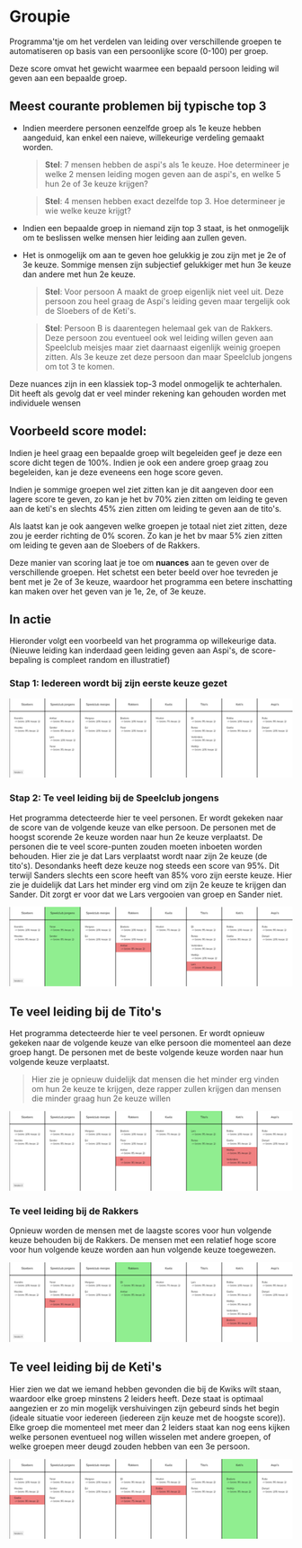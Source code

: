 # Groupie

Programma'tje om het verdelen van leiding over verschillende groepen te automatiseren op basis van een persoonlijke score (0-100) per groep.

Deze score omvat het gewicht waarmee een bepaald persoon leiding wil geven aan een bepaalde groep.

## Meest courante problemen bij typische top 3

- Indien meerdere personen eenzelfde groep als 1e keuze hebben aangeduid, kan enkel een naieve, willekeurige verdeling gemaakt worden.

  > **Stel**: 7 mensen hebben de aspi's als 1e keuze. Hoe determineer je welke 2 mensen leiding mogen geven aan de aspi's, en welke 5 hun 2e of 3e keuze krijgen?

  > **Stel**: 4 mensen hebben exact dezelfde top 3. Hoe determineer je wie welke keuze krijgt?

- Indien een bepaalde groep in niemand zijn top 3 staat, is het onmogelijk om te beslissen welke mensen hier leiding aan zullen geven.

- Het is onmogelijk om aan te geven hoe gelukkig je zou zijn met je 2e of 3e keuze. Sommige mensen zijn subjectief gelukkiger met hun 3e keuze dan andere met hun 2e keuze.

  > **Stel**: Voor persoon A maakt de groep eigenlijk niet veel uit. Deze persoon zou heel graag de Aspi's leiding geven maar tergelijk ook de Sloebers of de Keti's.

  > **Stel**: Persoon B is daarentegen helemaal gek van de Rakkers. Deze persoon zou eventueel ook wel leiding willen geven aan Speelclub meisjes maar ziet daarnaast eigenlijk weinig groepen zitten. Als 3e keuze zet deze persoon dan maar Speelclub jongens om tot 3 te komen.

Deze nuances zijn in een klassiek top-3 model onmogelijk te achterhalen. Dit heeft als gevolg dat er veel minder rekening kan gehouden worden met individuele wensen

## Voorbeeld score model:

Indien je heel graag een bepaalde groep wilt begeleiden geef je deze een score dicht tegen de 100%. Indien je ook een andere groep graag zou begeleiden, kan je deze eveneens een hoge score geven.

Indien je sommige groepen wel ziet zitten kan je dit aangeven door een lagere score te geven, zo kan je het bv 70% zien zitten om leiding te geven aan de keti's en slechts 45% zien zitten om leiding te geven aan de tito's.

Als laatst kan je ook aangeven welke groepen je totaal niet ziet zitten, deze zou je eerder richting de 0% scoren. Zo kan je het bv maar 5% zien zitten om leiding te geven aan de Sloebers of de Rakkers.

Deze manier van scoring laat je toe om **nuances** aan te geven over de verschillende groepen. Het schetst een beter beeld over hoe tevreden je bent met je 2e of 3e keuze, waardoor het programma een betere inschatting kan maken over het geven van je 1e, 2e, of 3e keuze.

## In actie

Hieronder volgt een voorbeeld van het programma op willekeurige data. (Nieuwe leiding kan inderdaad geen leiding geven aan Aspi's, de score-bepaling is compleet random en illustratief)

### Stap 1: Iedereen wordt bij zijn eerste keuze gezet

![Iteratie 1](./example/Iteratie_1.png)

### Stap 2: Te veel leiding bij de Speelclub jongens

Het programma detecteerde hier te veel personen. Er wordt gekeken naar de score van de volgende keuze van elke persoon. De personen met de hoogst scorende 2e keuze worden naar hun 2e keuze verplaatst. De personen die te veel score-punten zouden moeten inboeten worden behouden. Hier zie je dat Lars verplaatst wordt naar zijn 2e keuze (de tito's). Desondanks heeft deze keuze nog steeds een score van 95%. Dit terwijl Sanders slechts een score heeft van 85% voro zijn eerste keuze. Hier zie je duidelijk dat Lars het minder erg vind om zijn 2e keuze te krijgen dan Sander. Dit zorgt er voor dat we Lars vergooien van groep en Sander niet.

![Iteratie 2](./example/Iteratie_2.png)

## Te veel leiding bij de Tito's

Het programma detecteerde hier te veel personen. Er wordt opnieuw gekeken naar de volgende keuze van elke persoon die momenteel aan deze groep hangt. De personen met de beste volgende keuze worden naar hun volgende keuze verplaatst.

> Hier zie je opnieuw duidelijk dat mensen die het minder erg vinden om hun 2e keuze te krijgen, deze rapper zullen krijgen dan mensen die minder graag hun 2e keuze willen

![Iteratie 3](./example/Iteratie_3.png)

### Te veel leiding bij de Rakkers

Opnieuw worden de mensen met de laagste scores voor hun volgende keuze behouden bij de Rakkers. De mensen met een relatief hoge score voor hun volgende keuze worden aan hun volgende keuze toegewezen.

![Iteratie 4](./example/Iteratie_4.png)

## Te veel leiding bij de Keti's

Hier zien we dat we iemand hebben gevonden die bij de Kwiks wilt staan, waardoor elke groep minstens 2 leiders heeft. Deze staat is optimaal aangezien er zo min mogelijk vershuivingen zijn gebeurd sinds het begin (ideale situatie voor iedereen (iedereen zijn keuze met de hoogste score)). Elke groep die momenteel met meer dan 2 leiders staat kan nog eens kijken welke personen eventueel nog willen wisselen met andere groepen, of welke groepen meer deugd zouden hebben van een 3e persoon.

![Iteratie 5](./example/Iteratie_5.png)
